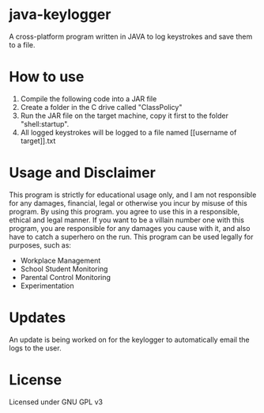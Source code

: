 # java-keylogger
A cross-platform program written in JAVA to log keystrokes and save them to a file. 

# How to use
1. Compile the following code into a JAR file
2. Create a folder in the C drive called "ClassPolicy"
3. Run the JAR file on the target machine, copy it first to the folder "shell:startup".
4. All logged keystrokes will be logged to a file named [[username of target]].txt

# Usage and Disclaimer
This program is strictly for educational usage only, and I am not responsible for any damages, financial, legal or otherwise you incur by misuse of this program. By using this program. you agree to use this in a responsible, ethical and legal manner. If you want to be a villain number one with this program, you are responsible for any damages you cause with it, and also have to catch a superhero on the run. This program can be used legally for purposes, such as:
- Workplace Management
- School Student Monitoring
- Parental Control Monitoring
- Experimentation

# Updates
An update is being worked on for the keylogger to automatically email the logs to the user.

# License
Licensed under GNU GPL v3
